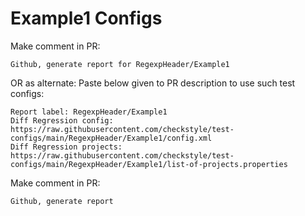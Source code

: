 # Example1 Configs
Make comment in PR:
```
Github, generate report for RegexpHeader/Example1
```
OR as alternate:
Paste below given to PR description to use such test configs:
```
Report label: RegexpHeader/Example1
Diff Regression config: https://raw.githubusercontent.com/checkstyle/test-configs/main/RegexpHeader/Example1/config.xml
Diff Regression projects: https://raw.githubusercontent.com/checkstyle/test-configs/main/RegexpHeader/Example1/list-of-projects.properties
```
Make comment in PR:
```
Github, generate report
```
